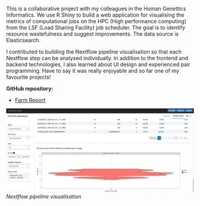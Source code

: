 This is a collaborative project with my colleagues in the Human Genettics Informatics. We use R Shiny to build a web application for visualising the metrics of computational jobs on the HPC (High performance computing) from the LSF (Load Sharing Facility) job scheduler. The goal is to identify resource wastefulness and suggest improvements. The data source is Elasticsearch.

I contributed to building the Nextflow pipeline visualisation so that each Nextflow step can be analysed individually. In addition to the frontend and backend technologies, I also learned about UI design and experienced pair programming. Have to say it was really enjoyable and so far one of my favourite projects!

**GitHub repository:**
- [Farm Report](https://github.com/wtsi-hgi/farmers-report)

![Nextflow Pipeline Visualisation](assets/img/farm-report-nextflow.png)
*Nextflow pipeline visualisation*



